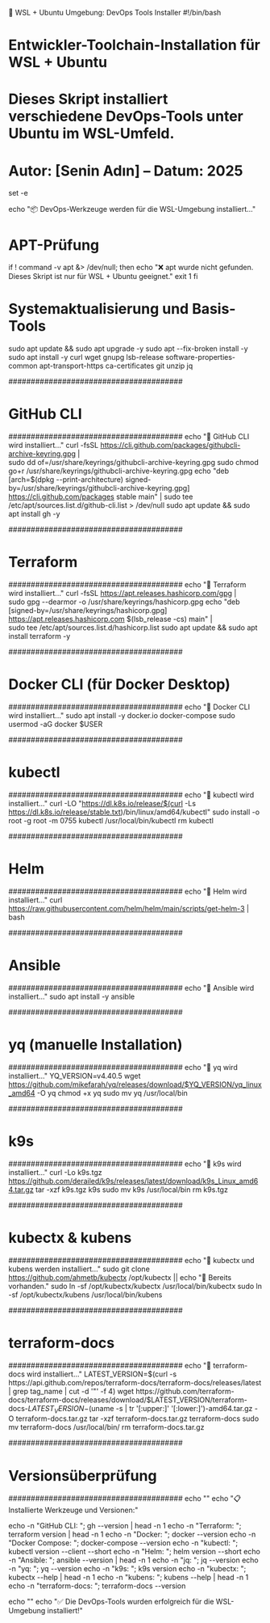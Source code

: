 🔧 WSL + Ubuntu Umgebung: DevOps Tools Installer
#!/bin/bash

# Entwickler-Toolchain-Installation für WSL + Ubuntu
# Dieses Skript installiert verschiedene DevOps-Tools unter Ubuntu im WSL-Umfeld.
# Autor: [Senin Adın] – Datum: 2025

set -e

echo "📦 DevOps-Werkzeuge werden für die WSL-Umgebung installiert..."

# APT-Prüfung
if ! command -v apt &> /dev/null; then
  echo "❌ apt wurde nicht gefunden. Dieses Skript ist nur für WSL + Ubuntu geeignet."
  exit 1
fi

# Systemaktualisierung und Basis-Tools
sudo apt update && sudo apt upgrade -y
sudo apt --fix-broken install -y
sudo apt install -y curl wget gnupg lsb-release software-properties-common apt-transport-https ca-certificates git unzip jq

#######################################
# GitHub CLI
#######################################
echo "🔧 GitHub CLI wird installiert..."
curl -fsSL https://cli.github.com/packages/githubcli-archive-keyring.gpg | \
  sudo dd of=/usr/share/keyrings/githubcli-archive-keyring.gpg
sudo chmod go+r /usr/share/keyrings/githubcli-archive-keyring.gpg
echo "deb [arch=$(dpkg --print-architecture) signed-by=/usr/share/keyrings/githubcli-archive-keyring.gpg] \
  https://cli.github.com/packages stable main" | sudo tee /etc/apt/sources.list.d/github-cli.list > /dev/null
sudo apt update && sudo apt install gh -y

#######################################
# Terraform
#######################################
echo "🔧 Terraform wird installiert..."
curl -fsSL https://apt.releases.hashicorp.com/gpg | \
  sudo gpg --dearmor -o /usr/share/keyrings/hashicorp.gpg
echo "deb [signed-by=/usr/share/keyrings/hashicorp.gpg] https://apt.releases.hashicorp.com $(lsb_release -cs) main" | \
  sudo tee /etc/apt/sources.list.d/hashicorp.list
sudo apt update && sudo apt install terraform -y

#######################################
# Docker CLI (für Docker Desktop)
#######################################
echo "🐳 Docker CLI wird installiert..."
sudo apt install -y docker.io docker-compose
sudo usermod -aG docker $USER

#######################################
# kubectl
#######################################
echo "🔧 kubectl wird installiert..."
curl -LO "https://dl.k8s.io/release/$(curl -Ls https://dl.k8s.io/release/stable.txt)/bin/linux/amd64/kubectl"
sudo install -o root -g root -m 0755 kubectl /usr/local/bin/kubectl
rm kubectl

#######################################
# Helm
#######################################
echo "🔧 Helm wird installiert..."
curl https://raw.githubusercontent.com/helm/helm/main/scripts/get-helm-3 | bash

#######################################
# Ansible
#######################################
echo "🔧 Ansible wird installiert..."
sudo apt install -y ansible

#######################################
# yq (manuelle Installation)
#######################################
echo "🔧 yq wird installiert..."
YQ_VERSION=v4.40.5
wget https://github.com/mikefarah/yq/releases/download/$YQ_VERSION/yq_linux_amd64 -O yq
chmod +x yq
sudo mv yq /usr/local/bin

#######################################
# k9s
#######################################
echo "🔧 k9s wird installiert..."
curl -Lo k9s.tgz https://github.com/derailed/k9s/releases/latest/download/k9s_Linux_amd64.tar.gz
tar -xzf k9s.tgz k9s
sudo mv k9s /usr/local/bin
rm k9s.tgz

#######################################
# kubectx & kubens
#######################################
echo "🔧 kubectx und kubens werden installiert..."
sudo git clone https://github.com/ahmetb/kubectx /opt/kubectx || echo "🔁 Bereits vorhanden."
sudo ln -sf /opt/kubectx/kubectx /usr/local/bin/kubectx
sudo ln -sf /opt/kubectx/kubens /usr/local/bin/kubens

#######################################
# terraform-docs
#######################################
echo "🔧 terraform-docs wird installiert..."
LATEST_VERSION=$(curl -s https://api.github.com/repos/terraform-docs/terraform-docs/releases/latest | grep tag_name | cut -d '"' -f 4)
wget https://github.com/terraform-docs/terraform-docs/releases/download/$LATEST_VERSION/terraform-docs-$LATEST_VERSION-$(uname -s | tr '[:upper:]' '[:lower:]')-amd64.tar.gz -O terraform-docs.tar.gz
tar -xzf terraform-docs.tar.gz terraform-docs
sudo mv terraform-docs /usr/local/bin/
rm terraform-docs.tar.gz

#######################################
# Versionsüberprüfung
#######################################
echo ""
echo "📋 Installierte Werkzeuge und Versionen:"

echo -n "GitHub CLI:       "; gh --version | head -n 1
echo -n "Terraform:        "; terraform version | head -n 1
echo -n "Docker:           "; docker --version
echo -n "Docker Compose:   "; docker-compose --version
echo -n "kubectl:          "; kubectl version --client --short
echo -n "Helm:             "; helm version --short
echo -n "Ansible:          "; ansible --version | head -n 1
echo -n "jq:               "; jq --version
echo -n "yq:               "; yq --version
echo -n "k9s:              "; k9s version
echo -n "kubectx:          "; kubectx --help | head -n 1
echo -n "kubens:           "; kubens --help | head -n 1
echo -n "terraform-docs:   "; terraform-docs --version

echo ""
echo "✅ Die DevOps-Tools wurden erfolgreich für die WSL-Umgebung installiert!"
